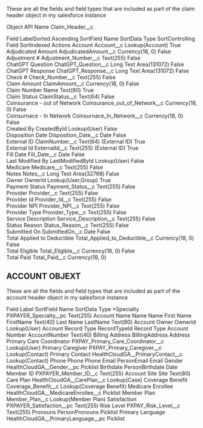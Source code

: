 These are all the fields and field types that are included as part of the claim header object in my salesforce instance

Object API Name
Claim_Header__c

Field LabelSorted Ascending	SortField Name	SortData Type	SortControlling Field	SortIndexed	Actions
Account	Account__c	Lookup(Account)		True	
Adjudicated Amount	AdjudicatedAmount__c	Currency(18, 0)		False	
Adjustment #	Adjustment_Number__c	Text(255)		False	
ChatGPT Question	ChatGPT_Question__c	Long Text Area(131072)		False	
ChatGPT Response	ChatGPT_Response__c	Long Text Area(131072)		False	
Check #	Check_Number__c	Text(255)		False	
Claim Amount	ClaimAmount__c	Currency(18, 0)		False	
Claim Number	Name	Text(80)		True	
Claim Status	ClaimStatus__c	Text(64)		False	
Coinsurance - out of Network	Coinsurance_out_of_Network__c	Currency(18, 0)		False	
Coinsurnace - In Network	Coinsurnace_In_Network__c	Currency(18, 0)		False	
Created By	CreatedById	Lookup(User)		False	
Disposition Date	Disposition_Date__c	Date		False	
External ID	ClaimNumber__c	Text(64) (External ID)		True	
External Id	ExternalId__c	Text(255) (External ID)		True	
Fill Date	Fill_Date__c	Date		False	
Last Modified By	LastModifiedById	Lookup(User)		False	
Medicare	Medicare__c	Text(255)		False	
Notes	Notes__c	Long Text Area(32768)		False	
Owner	OwnerId	Lookup(User,Group)		True	
Payment Status	Payment_Status__c	Text(255)		False	
Provider	Provider__c	Text(255)		False	
Provider Id	Provider_Id__c	Text(255)		False	
Provider NPI	Provider_NPI__c	Text(255)		False	
Provider Type	Provider_Type__c	Text(255)		False	
Service Description	Service_Description__c	Text(255)		False	
Status Reason	Status_Reason__c	Text(255)		False	
Submitted On	SubmittedOn__c	Date		False	
Total Applied to Deductible	Total_Applied_to_Deductible__c	Currency(18, 0)		False	
Total Eligible	Total_Eligible__c	Currency(18, 0)		False	
Total Paid	Total_Paid__c	Currency(18, 0)

## ACCOUNT OBJEXT

These are all the fields and field types that are included as part of the account header object in my salesforce instance

Field Label	SortField Name	SortData Type
*Specialty	PXPAYER_Specialty__pc	Text(255)
Account Name	Name	Name
First Name	FirstName	Text(40)
Last Name	LastName	Text(80)
Account Owner	OwnerId	Lookup(User)
Account Record Type	RecordTypeId	Record Type
Account Number	AccountNumber	Text(40)
Billing Address	BillingAddress	Address
Primary Care Coordinator	PXPAY_Primary_Care_Coordinator__c	Lookup(User)
Primary Caregiver	PXPAY_Primary_Caregiver__c	Lookup(Contact)
Primary Contact	HealthCloudGA__PrimaryContact__c	Lookup(Contact)
Phone	Phone	Phone
Email	PersonEmail	Email
Gender	HealthCloudGA__Gender__pc	Picklist
Birthdate	PersonBirthdate	Date
Member ID	PXPAYER_Member_ID__c	Text(255)
Account Site	Site	Text(80)
Care Plan	HealthCloudGA__CarePlan__c	Lookup(Case)
Coverage Benefit	Coverage_Benefit__c	Lookup(Coverage Benefit)
Medicare Enrollee	HealthCloudGA__MedicareEnrollee__c	Picklist
Member Plan	Member_Plan__c	Lookup(Member Plan)
Satisfaction	PXPAYER_Satisfaction__pc	Text(255)
Risk Level	PXPAY_Risk_Level__c	Text(255)
Pronouns	PersonPronouns	Picklist
Primary Language	HealthCloudGA__PrimaryLanguage__pc	Picklist